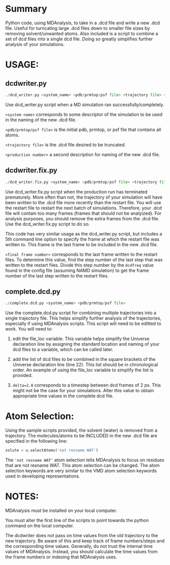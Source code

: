 # Summary 
Python code, using MDAnalysis, to take in a .dcd file and write a new .dcd file. Useful for turncating large .dcd files down to smaller file sizes by removing solvent/unwanted atoms. Also included is a script to combine a set of dcd files into a single dcd file. Doing so greatly simplifies further analysis of your simulations.  

# USAGE:

## dcdwriter.py
```python
./dcd_writer.py <system_name> <pdb/prmtop/psf file> <trajectory file> <production number>
```
  Use dcd_writer.py script when a MD simulation ran successfully/completely.
  
  `<system name>` corresponds to some descriptor of the simulation to be used in the naming of the new .dcd file.
  
  `<pdb/prmtop/psf file>` is the initial pdb, prmtop, or psf file that contains all atoms.
  
  `<trajectory file>` is the .dcd file desired to be truncated.
  
  `<production number>` a second description for naming of the new .dcd file. 

## dcdwriter.fix.py
```python  
./dcd_writer.fix.py <system_name> <pdb/prmtop/psf file> <trajectory file> <production number> <final frame number>
```
  Use dcd_writer.fix.py script when the production run has terminated prematurely. More often than not, the trajectory of your simulation will have been written to the .dcd file more recently than the restart file. You will use the restart file to restart the next batch of simulations. Therefore, your .dcd file will contain too many frames (frames that should not be analyized). For analysis purposes, you should remove the extra frames from the .dcd file. Use the dcd_writer.fix.py script to do so. 
  
  This code has very similar usage as the dcd_writer.py script, but includes a 5th command line option to specify the frame at which the restart file was written to. This frame is the last frame to be included in the new .dcd file. 

  `<final frame number>` corresponds to the last frame written to the restart files. To determine this value, find the step number of the last step that was written to the restart files. Divide this step number by the `dcdfreq` value found in the config file (assuming NAMD simulation) to get the frame number of the last step written to the restart files.  

## complete.dcd.py
```python
./complete.dcd.py <system_name> <pdb/prmtop/psf file>
```
  Use the complete.dcd.py script for combining multiple trajectories into a single trajectory file. This helps simplify further analysis of the trajectories, especially if using MDAnalysis scripts. This script will need to be editted to work. You will need to:

   1) edit the file_loc variable. This variable helps simplify the Universe declaration line by assigning the standard location and naming of your dcd files to a variable, which can be called later. 

   2) add the list of dcd files to be combined in the square brackets of the Universe declaration line (line 22). This list should be in chronological order. An example of using the file_loc variable to simplify the list is provided. 

   3) `delta=2.0` corresponds to a timestep between dcd frames of 2 ps. This might not be the case for your simulations. Alter this value to obtain appropriate time values in the complete dcd file.  

# Atom Selection:
Using the sample scripts provided, the solvent (water) is removed from a trajectory. The molecules/atoms to be INCLUDED in the new .dcd file are specified in the following line:
```python
solute = u.selectAtoms('not resname WAT')
```
The `'not resname WAT'` atom selection tells MDAnalysis to focus on residues that are not resname WAT. This atom selection can be changed. The atom selection keywords are very similar to the VMD atom selection keywords used in developing representations. 

# NOTES:
MDAnalysis must be installed on your local computer.
   
You must alter the first line of the scripts to point towards the python command on the local computer.

The dcdwriter does not pass on time values from the old trajectory to the new trajectory. Be aware of this and keep track of frame numbers/steps and the corresponding time values. Generally, do not trust the internal time values of MDAnalysis. Instead, you should calculate the time values from the frame numbers or indexing that MDAnalysis uses.

